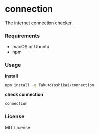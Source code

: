 # connection
The internet connection checker.

### Requirements
* macOS or Ubuntu
* npm

### Usage
**install**
```bash
npm install -g TakutoYoshikai/connection
```

**check connection**`
```bash
connection
```


### License
MIT License
